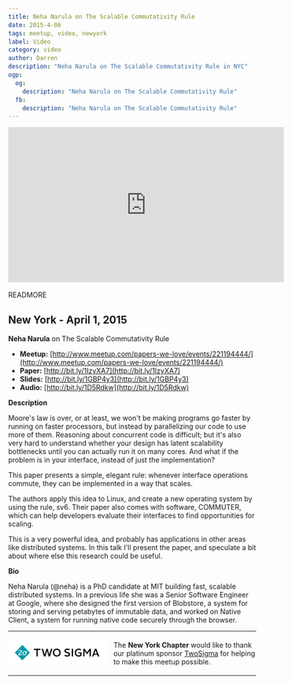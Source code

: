 ```yaml
---
title: Neha Narula on The Scalable Commutativity Rule
date: 2015-4-06
tags: meetup, video, newyork
label: Video
category: video
author: Darren
description: "Neha Narula on The Scalable Commutativity Rule in NYC"
ogp:
  og:
    description: "Neha Narula on The Scalable Commutativity Rule"
  fb:
    description: "Neha Narula on The Scalable Commutativity Rule"
---
```


<iframe class="video" width="560" height="315" src="https://www.youtube.com/embed/JE-jSZ8zToM" frameborder="0" allowfullscreen></iframe>

READMORE

## New York - April 1, 2015

**Neha Narula** on The Scalable Commutativity Rule

* **Meetup:** [http://www.meetup.com/papers-we-love/events/221194444/](http://www.meetup.com/papers-we-love/events/221194444/)
* **Paper:** [http://bit.ly/1IzyXA7](http://bit.ly/1IzyXA7)
* **Slides:** [http://bit.ly/1GBP4y3](http://bit.ly/1GBP4y3)
* **Audio:** [http://bit.ly/1D5Rdkw](http://bit.ly/1D5Rdkw)

**Description**

Moore's law is over, or at least, we won't be making programs go faster by running on faster processors, but instead by parallelizing our code to use more of them.  Reasoning about concurrent code is difficult; but it's also very hard to understand whether your design has latent scalability bottlenecks until you can actually run it on many cores.  And what if the problem is in your interface, instead of just the implementation?

This paper presents a simple, elegant rule:  whenever interface operations commute, they can be implemented in a way that scales.

The authors apply this idea to Linux, and create a new operating system by using the rule, sv6.  Their paper also comes with software, COMMUTER, which can help developers evaluate their interfaces to find opportunities for scaling.

This is a very powerful idea, and probably has applications in other areas like distributed systems. In this talk I'll present the paper, and speculate a bit about where else this research could be useful.

**Bio**

Neha Narula (@neha) is a PhD candidate at MIT building fast, scalable distributed systems. In a previous life she was a Senior Software Engineer at Google, where she designed the first version of Blobstore, a system for storing and serving petabytes of immutable data, and worked on Native Client, a system for running native code securely through the browser.

---

<p style="display: flex; flex-direction: row; justify-content: center; align-items: center;">
<a href="https://www.twosigma.com/"><img src="/images/TwoSigma_RGB.jpg" alt="TwoSigma" title="TwoSigma - Platinum Sponsor of Papers We Love NYC" style="width: 200px; margin: 0 1em 0 0;" /></a> <span style="flex: 1;">The <strong>New York Chapter</strong> would like to thank our platinum sponsor <a href="http://www.twosigma.com">TwoSigma</a> for helping to make this meetup possible.</span>
</p>

---

